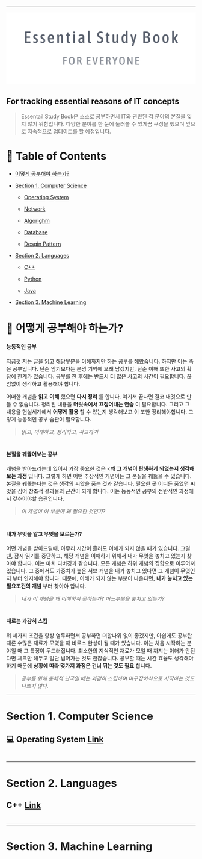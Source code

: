 ------

![cover_photo](./assets/cover_photo.png)

## For tracking essential reasons of IT concepts

> Essentail Study Book은 스스로 공부하면서 IT와 관련된 각 분야의 본질을 잊지 않기 위함입니다. 다양한 분야를 한 눈에 둘러볼 수 있게끔 구성을 했으며 앞으로 지속적으로 업데이트를 할 예정입니다.



# &#128214; Table of Contents

- [어떻게 공부해야 하는가?](#어떻게-공부해야-하는가?)

- [Section 1. Computer Science](#section-1.-computer-science)

  - [Operating System](./Computer_Science/Operating_System)

  - [Network](./Computer_Science/Network)

  - [Algorighm](./Computer_Science/Algorithm)

  - [Database](./Computer_Science/Database)

  - [Desgin Pattern](./Computer_Science/Desgin_Pattern)

- [Section 2. Languages](#section-2.-languages)

  - [C++](./Languages/Cpp)

  - [Python](./Languages/Python)

  - [Java](./Languages/Java)

- [Section 3. Machine Learning](#section-3.-machine-learning)







# &#127992; 어떻게 공부해야 하는가?

#### 능동적인 공부

지금껏 저는 글을 읽고 해당부분을 이해까지만 하는 공부를 해왔습니다. 하지만 이는 죽은 공부입니다. 단순 암기보다는 분명 기억에 오래 남겠지만, 단순 이해 또한 사고의 확장에 한계가 있습니다. 공부를 한 후에는 반드시 더 많은 사고의 시간이 필요합니다. 끊임없이 생각하고 활용해야 합니다.

어떠한 개념을 **읽고** **이해** 했으면 **다시 정리** 를 합니다. 여기서 끝나면 결코 내것으로 만들 수 없습니다. 정리된 내용을 **머릿속에서 끄집어내는 연습** 이 필요합니다. 그리고 그 내용을 현실세계에서 **어떻게 활용** 할 수 있는지 생각해보고 이 또한 정리해야합니다. 그렇게 능동적인 공부 습관이 필요합니다.

> *읽고, 이해하고, 정리하고, 사고하기*  
#
#


#### 본질을 꿰뚫어보는 공부

개념을 받아드리는데 있어서 가장 중요한 것은 <**왜 그 개념이 탄생하게 되었는지 생각해보는 과정** 입니다. 그렇게 하면 어떤 추상적인 개념이든 그 본질을 꿰뚫을 수 있습니다. 본질을 꿰뚫는다는 것은 생각의 씨앗을 품는 것과 같습니다. 필요한 곳 어디든 품었던 씨앗을 심어 창조적 결과물의 근간이 되게 합니다. 이는 능동적인 공부의 전반적인 과정에서 갖추어야할 습관입니다.

> *이 개념이 이 부분에 왜 필요한 것인가?*  
#
#

#### 내가 무엇을 알고 무엇을 모르는가?

어떤 개념을 받아드릴때, 아무리 시간이 흘러도 이해가 되지 않을 때가 있습니다. 그럴 땐, 잠시 읽기를 중단하고, 해당 개념을 이해하기 위해서 내가 무엇을 놓치고 있는지 찾아야 합니다. 이는 마치 디버깅과 같습니다. 모든 개념은 하위 개념의 집합으로 이루어져 있습니다. 그 중에서도 가중치가 높은 서브 개념을 내가 놓치고 있다면 그 개념이 무엇인지 부터 인지해야 합니다. 때문에, 이해가 되지 않는 부분이 나온다면, **내가 놓치고 있는 필요조건의 개념** 부터 찾아야 합니다.

> *내가 이 개념을 왜 이해하지 못하는가? 어느부분을 놓치고 있는가?*  
#
#

#### 때로는 과감히 스킵

위 세가지 조건을 항상 염두하면서 공부하면 더할나위 없이 좋겠지만, 아쉽게도 공부란 때론 수많은 재료가 모였을 때 비로소 완성이 될 때가 있습니다. 이는 처음 시작하는 분야일 때 그 특징이 두드러집니다. 최소한의 지식적인 재료가 모일 때 까지는 이해가 안된다면 체크만 해두고 일단 넘어가는 것도 괜찮습니다. 공부할 때는 시간 효율도 생각해야 하기 때문에 **상황에 따라 몇가지 과정은 건너 뛰는 것도 필요** 합니다.

> *공부를 위해 총체적 난국일 때는 과감히 스킵하며 마구잡이식으로 시작하는 것도 나쁘지 않다.*





------



# Section 1. Computer Science

##  💻 Operating System [Link](./Computer_Science/Operating_System)



###




#
#
#
------



# Section 2. Languages

## C++ [Link](./Languages/Cpp)














#
#
#
------



# Section 3. Machine Learning

#
#
#
